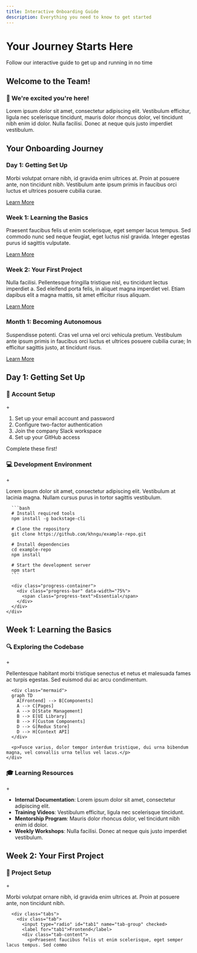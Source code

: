 ```yaml
---
title: Interactive Onboarding Guide
description: Everything you need to know to get started
---
```


<div class="hero" data-aos="fade-up">
  <h1>Your Journey Starts Here</h1>
  <p>Follow our interactive guide to get up and running in no time</p>
</div>

## Welcome to the Team!

<div class="feature-box" data-aos="fade-right">
  <h3>👋 We're excited you're here!</h3>
  <p>Lorem ipsum dolor sit amet, consectetur adipiscing elit. Vestibulum efficitur, ligula nec scelerisque tincidunt, mauris dolor rhoncus dolor, vel tincidunt nibh enim id dolor. Nulla facilisi. Donec at neque quis justo imperdiet vestibulum.</p>
</div>

## Your Onboarding Journey

<div class="timeline">
  <div class="timeline-container left" data-aos="fade-right">
    <div class="timeline-content">
      <h3>Day 1: Getting Set Up</h3>
      <p>Morbi volutpat ornare nibh, id gravida enim ultrices at. Proin at posuere ante, non tincidunt nibh. Vestibulum ante ipsum primis in faucibus orci luctus et ultrices posuere cubilia curae.</p>
      <a href="#day1" class="md-button">Learn More</a>
    </div>
  </div>
  <div class="timeline-container right" data-aos="fade-left">
    <div class="timeline-content">
      <h3>Week 1: Learning the Basics</h3>
      <p>Praesent faucibus felis ut enim scelerisque, eget semper lacus tempus. Sed commodo nunc sed neque feugiat, eget luctus nisl gravida. Integer egestas purus id sagittis vulputate.</p>
      <a href="#week1" class="md-button">Learn More</a>
    </div>
  </div>
  <div class="timeline-container left" data-aos="fade-right">
    <div class="timeline-content">
      <h3>Week 2: Your First Project</h3>
      <p>Nulla facilisi. Pellentesque fringilla tristique nisl, eu tincidunt lectus imperdiet a. Sed eleifend porta felis, in aliquet magna imperdiet vel. Etiam dapibus elit a magna mattis, sit amet efficitur risus aliquam.</p>
      <a href="#week2" class="md-button">Learn More</a>
    </div>
  </div>
  <div class="timeline-container right" data-aos="fade-left">
    <div class="timeline-content">
      <h3>Month 1: Becoming Autonomous</h3>
      <p>Suspendisse potenti. Cras vel urna vel orci vehicula pretium. Vestibulum ante ipsum primis in faucibus orci luctus et ultrices posuere cubilia curae; In efficitur sagittis justo, at tincidunt risus.</p>
      <a href="#month1" class="md-button">Learn More</a>
    </div>
  </div>
</div>

<div id="day1" class="card" data-aos="fade-up">
  <h2>Day 1: Getting Set Up</h2>
  
  <div class="expandable-section">
    <div class="expandable-header">
      <h3>📌 Account Setup</h3>
      <span class="toggle-icon">+</span>
    </div>
    <div class="expandable-content">
      <ol>
        <li>Set up your email account and password</li>
        <li>Configure two-factor authentication</li>
        <li>Join the company Slack workspace</li>
        <li>Set up your GitHub access</li>
      </ol>
      <div class="progress-container">
        <div class="progress-bar" data-width="100%">
          <span class="progress-text">Complete these first!</span>
        </div>
      </div>
    </div>
  </div>
  
  <div class="expandable-section">
    <div class="expandable-header">
      <h3>💻 Development Environment</h3>
      <span class="toggle-icon">+</span>
    </div>
    <div class="expandable-content">
      <p>Lorem ipsum dolor sit amet, consectetur adipiscing elit. Vestibulum at lacinia magna. Nullam cursus purus in tortor sagittis vestibulum.</p>
      
      ```bash
      # Install required tools
      npm install -g backstage-cli
      
      # Clone the repository
      git clone https://github.com/khngu/example-repo.git
      
      # Install dependencies
      cd example-repo
      npm install
      
      # Start the development server
      npm start
      ```
      
      <div class="progress-container">
        <div class="progress-bar" data-width="75%">
          <span class="progress-text">Essential</span>
        </div>
      </div>
    </div>
  </div>
</div>

<div id="week1" class="card" data-aos="fade-up">
  <h2>Week 1: Learning the Basics</h2>
  
  <div class="expandable-section">
    <div class="expandable-header">
      <h3>🔍 Exploring the Codebase</h3>
      <span class="toggle-icon">+</span>
    </div>
    <div class="expandable-content">
      <p>Pellentesque habitant morbi tristique senectus et netus et malesuada fames ac turpis egestas. Sed euismod dui ac arcu condimentum.</p>
      
      <div class="mermaid">
      graph TD
        A[Frontend] --> B[Components]
        A --> C[Pages]
        A --> D[State Management]
        B --> E[UI Library]
        B --> F[Custom Components]
        D --> G[Redux Store]
        D --> H[Context API]
      </div>
      
      <p>Fusce varius, dolor tempor interdum tristique, dui urna bibendum magna, vel convallis urna tellus vel lacus.</p>
    </div>
  </div>
  
  <div class="expandable-section">
    <div class="expandable-header">
      <h3>🎓 Learning Resources</h3>
      <span class="toggle-icon">+</span>
    </div>
    <div class="expandable-content">
      <ul>
        <li><strong>Internal Documentation</strong>: Lorem ipsum dolor sit amet, consectetur adipiscing elit.</li>
        <li><strong>Training Videos</strong>: Vestibulum efficitur, ligula nec scelerisque tincidunt.</li>
        <li><strong>Mentorship Program</strong>: Mauris dolor rhoncus dolor, vel tincidunt nibh enim id dolor.</li>
        <li><strong>Weekly Workshops</strong>: Nulla facilisi. Donec at neque quis justo imperdiet vestibulum.</li>
      </ul>
    </div>
  </div>
</div>

<div id="week2" class="card" data-aos="fade-up">
  <h2>Week 2: Your First Project</h2>
  
  <div class="expandable-section">
    <div class="expandable-header">
      <h3>🚀 Project Setup</h3>
      <span class="toggle-icon">+</span>
    </div>
    <div class="expandable-content">
      <p>Morbi volutpat ornare nibh, id gravida enim ultrices at. Proin at posuere ante, non tincidunt nibh.</p>
      
      <div class="tabs">
        <div class="tab">
          <input type="radio" id="tab1" name="tab-group" checked>
          <label for="tab1">Frontend</label>
          <div class="tab-content">
            <p>Praesent faucibus felis ut enim scelerisque, eget semper lacus tempus. Sed commo